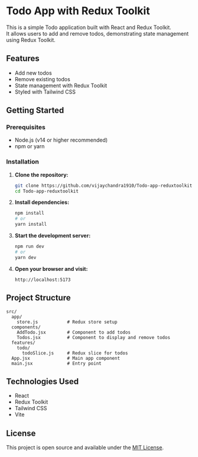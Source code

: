 # Todo App with Redux Toolkit

This is a simple Todo application built with React and Redux Toolkit.  
It allows users to add and remove todos, demonstrating state management using Redux Toolkit.

## Features

- Add new todos
- Remove existing todos
- State management with Redux Toolkit
- Styled with Tailwind CSS

## Getting Started

### Prerequisites

- Node.js (v14 or higher recommended)
- npm or yarn

### Installation

1. **Clone the repository:**
   ```sh
   git clone https://github.com/vijaychandra1910/Todo-app-reduxtoolkit.git
   cd Todo-app-reduxtoolkit
   ```

2. **Install dependencies:**
   ```sh
   npm install
   # or
   yarn install
   ```

3. **Start the development server:**
   ```sh
   npm run dev
   # or
   yarn dev
   ```

4. **Open your browser and visit:**
   ```
   http://localhost:5173
   ```

## Project Structure

```
src/
  app/
    store.js           # Redux store setup
  components/
    AddTodo.jsx        # Component to add todos
    Todos.jsx          # Component to display and remove todos
  features/
    todo/
      todoSlice.js     # Redux slice for todos
  App.jsx              # Main app component
  main.jsx             # Entry point
```

## Technologies Used

- React
- Redux Toolkit
- Tailwind CSS
- Vite

## License

This project is open source and available under the [MIT License](LICENSE).
